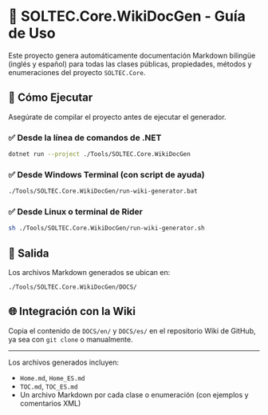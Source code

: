 # 📘 SOLTEC.Core.WikiDocGen - Guía de Uso

Este proyecto genera automáticamente documentación Markdown bilingüe (inglés y español) para todas las clases públicas, propiedades, métodos y enumeraciones del proyecto `SOLTEC.Core`.

## 🚀 Cómo Ejecutar

Asegúrate de compilar el proyecto antes de ejecutar el generador.

### ✅ Desde la línea de comandos de .NET
```bash
dotnet run --project ./Tools/SOLTEC.Core.WikiDocGen
```

### ✅ Desde Windows Terminal (con script de ayuda)
```bash
./Tools/SOLTEC.Core.WikiDocGen/run-wiki-generator.bat
```

### ✅ Desde Linux o terminal de Rider
```bash
sh ./Tools/SOLTEC.Core.WikiDocGen/run-wiki-generator.sh
```

## 📂 Salida

Los archivos Markdown generados se ubican en:
```
./Tools/SOLTEC.Core.WikiDocGen/DOCS/
```

## 🌐 Integración con la Wiki

Copia el contenido de `DOCS/en/` y `DOCS/es/` en el repositorio Wiki de GitHub, ya sea con `git clone` o manualmente.

---

Los archivos generados incluyen:
- `Home.md`, `Home_ES.md`
- `TOC.md`, `TOC_ES.md`
- Un archivo Markdown por cada clase o enumeración (con ejemplos y comentarios XML)
